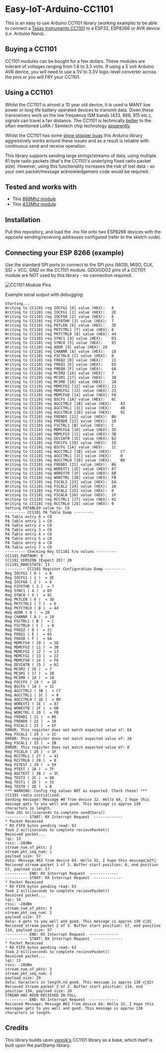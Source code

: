 # Easy-IoT-Arduino-CC1101

This is an easy to use Arduino CC1101 library (working example) to be able to connect a [Texas Instruments CC1101](http://www.ti.com/product/CC1101) to a ESP32, ESP8266 or AVR device (i.e. Arduino Nano).

## Buying a CC1101

CC1101 modules can be bought for a few dollars. These modules are tolerant of voltages ranging from 1.8 to 3.3 volts. If using a 5 volt Arduino AVR device, you will need to use a 5V to 3.3V logic-level converter across the pins or you will FRY your CC1101.

## Using a CC1101

Whilst the CC1101 is almost a 10 year old device, it is used is MANY low power or long life battery operated devices to transmit data. Given these transceivers work on the low frequency ISM bands (433, 868, 915 etc.), signals can travel a fair distance. The CC1101 is technically [better](https://www.youtube.com/watch?v=7zLUYswu3Ek) to the often mentioned LoRA / Semtech chip technology [apparently](https://e2e.ti.com/support/wireless-connectivity/sub-1-ghz/f/156/t/343273?Semtech-LoRa-vs-Performance-line-TI#).

Whilst the CC1101 has some [show stopper bugs](http://www.ti.com/lit/er/swrz020e/swrz020e.pdf) this Arduino library aggressively works around these issues and as a result is reliable with continuous send and receive operation. 

This library supports sending large strings/streams of data, using multiple 61 byte radio packets (that's the CC1101's underlying fixed radio packet size). However, using this functionality increases the risk of lost data - so your own packet/message acknowledgement code would be required. 

## Tested and works with
* This [868Mhz module](https://www.aliexpress.com/item/CC1101-Wireless-Module-Long-Distance-Transmission-Antenna-868MHZ-M115/32635393463.html)
* This [433Mhz module](https://www.aliexpress.com/item/32855767133.html)

## Installation

Pull this repository, and load the .ino file onto two ESP8266 devices with the opposite sending/receiving addresses configured (refer to the sketch code).

## Connecting your ESP 8266 (example)

Use the standard SPI ports to connect to the SPI pins (MOSI, MISO, CLK, SS) + VCC, GND on the CC1101 module. GDO/GDO2 pins of a CC1101 module are NOT used by this library - no connection required.

![CC1101 Module Pins](CC1101-WemosD1Mini-Pins.jpg)



Example serial output with debugging:
```
Starting...
Writing to CC1101 reg IOCFG2 [0] value (HEX):	6
Writing to CC1101 reg IOCFG1 [1] value (HEX):	2E
Writing to CC1101 reg IOCFG0 [2] value (HEX):	6
Writing to CC1101 reg FIFOTHR [3] value (HEX):	7
Writing to CC1101 reg PKTLEN [6] value (HEX):	3D
Writing to CC1101 reg PKTCTRL1 [7] value (HEX):	6
Writing to CC1101 reg PKTCTRL0 [8] value (HEX):	44
Writing to CC1101 reg SYNC1 [4] value (HEX):	D3
Writing to CC1101 reg SYNC0 [5] value (HEX):	91
Writing to CC1101 reg ADDR [9] value (HEX):	20
Writing to CC1101 reg CHANNR [A] value (HEX):	10
Writing to CC1101 reg FSCTRL0 [C] value (HEX):	0
Writing to CC1101 reg FREQ2 [D] value (HEX):	21
Writing to CC1101 reg FREQ1 [E] value (HEX):	65
Writing to CC1101 reg FREQ0 [F] value (HEX):	6A
Writing to CC1101 reg MCSM2 [16] value (HEX):	7
Writing to CC1101 reg MCSM1 [17] value (HEX):	30
Writing to CC1101 reg MCSM0 [18] value (HEX):	18
Writing to CC1101 reg MDMCFG2 [12] value (HEX):	13
Writing to CC1101 reg MDMCFG1 [13] value (HEX):	22
Writing to CC1101 reg MDMCFG0 [14] value (HEX):	F8
Writing to CC1101 reg BSCFG [1A] value (HEX):	6C
Writing to CC1101 reg AGCCTRL2 [1B] value (HEX):	43
Writing to CC1101 reg AGCCTRL1 [1C] value (HEX):	40
Writing to CC1101 reg AGCCTRL0 [1D] value (HEX):	91
Writing to CC1101 reg FREND1 [21] value (HEX):	B6
Writing to CC1101 reg FREND0 [22] value (HEX):	10
Writing to CC1101 reg FSCTRL1 [B] value (HEX):	C
Writing to CC1101 reg MDMCFG4 [10] value (HEX):	2D
Writing to CC1101 reg MDMCFG3 [11] value (HEX):	3B
Writing to CC1101 reg DEVIATN [15] value (HEX):	62
Writing to CC1101 reg FOCCFG [19] value (HEX):	1D
Writing to CC1101 reg BSCFG [1A] value (HEX):	1C
Writing to CC1101 reg AGCCTRL2 [1B] value (HEX):	C7
Writing to CC1101 reg AGCCTRL1 [1C] value (HEX):	0
Writing to CC1101 reg AGCCTRL0 [1D] value (HEX):	B0
Writing to CC1101 reg FREND1 [21] value (HEX):	B6
Writing to CC1101 reg WOREVT1 [1E] value (HEX):	87
Writing to CC1101 reg WOREVT0 [1F] value (HEX):	6B
Writing to CC1101 reg WORCTRL [20] value (HEX):	FB
Writing to CC1101 reg FSCAL3 [23] value (HEX):	EA
Writing to CC1101 reg FSCAL2 [24] value (HEX):	2A
Writing to CC1101 reg FSCAL1 [25] value (HEX):	0
Writing to CC1101 reg FSCAL0 [26] value (HEX):	1F
Writing to CC1101 reg RCCTRL1 [27] value (HEX):	41
Writing to CC1101 reg RCCTRL0 [28] value (HEX):	0
Setting PATABLE0 value to: C0
--------- CC1101 PA Table Dump --------- 
PA Table entry 0 = C0
PA Table entry 1 = C0
PA Table entry 2 = C0
PA Table entry 3 = C0
PA Table entry 4 = C0
PA Table entry 5 = C0
PA Table entry 6 = C0
PA Table entry 7 = C0
--------- Checking Key CC1101 h/w values --------- 
CC1101_PARTNUM: 0
CC1101_VERSION [Expect 20]: 20
CC1101_MARCSTATE: 13
--------- CC1101 Register Configuration Dump --------- 
Reg IOCFG2 ( 0 )  = 6
Reg IOCFG1 ( 1 )  = 2E
Reg IOCFG0 ( 2 )  = 6
Reg FIFOTHR ( 3 )  = 7
Reg SYNC1 ( 4 )  = D3
Reg SYNC0 ( 5 )  = 91
Reg PKTLEN ( 6 )  = 3D
Reg PKTCTRL1 ( 7 )  = 6
Reg PKTCTRL0 ( 8 )  = 44
Reg ADDR ( 9 )  = 20
Reg CHANNR ( A )  = 10
Reg FSCTRL1 ( B )  = C
Reg FSCTRL0 ( C )  = 0
Reg FREQ2 ( D )  = 21
Reg FREQ1 ( E )  = 65
Reg FREQ0 ( F )  = 6A
Reg MDMCFG4 ( 10 )  = 2D
Reg MDMCFG3 ( 11 )  = 3B
Reg MDMCFG2 ( 12 )  = 13
Reg MDMCFG1 ( 13 )  = 22
Reg MDMCFG0 ( 14 )  = F8
Reg DEVIATN ( 15 )  = 62
Reg MCSM2 ( 16 )  = 7
Reg MCSM1 ( 17 )  = 30
Reg MCSM0 ( 18 )  = 18
Reg FOCCFG ( 19 )  = 1D
Reg BSCFG ( 1A )  = 1C
Reg AGCCTRL2 ( 1B )  = C7
Reg AGCCTRL1 ( 1C )  = 0
Reg AGCCTRL0 ( 1D )  = B0
Reg WOREVT1 ( 1E )  = 87
Reg WOREVT0 ( 1F )  = 6B
Reg WORCTRL ( 20 )  = FB
Reg FREND1 ( 21 )  = B6
Reg FREND0 ( 22 )  = 10
Reg FSCAL3 ( 23 )  = EF
ERROR: This register does not match expected value of: EA
Reg FSCAL2 ( 24 )  = 2C
ERROR: This register does not match expected value of: 2A
Reg FSCAL1 ( 25 )  = 1B
ERROR: This register does not match expected value of: 0
Reg FSCAL0 ( 26 )  = 1F
Reg RCCTRL1 ( 27 )  = 41
Reg RCCTRL0 ( 28 )  = 0
Reg FSTEST ( 29 )  = 59
Reg PTEST ( 2A )  = 7F
Reg AGCTEST ( 2B )  = 3C
Reg TEST2 ( 2C )  = 88
Reg TEST1 ( 2D )  = 31
Reg TEST0 ( 2E )  = B
*** WARNING: Config reg values NOT as expected. Check these! ***
CC1101 radio initialized.
Sending message: Message #0 from device 32. Hello 64, I hope this message gets to you well and good. This message is approx 130 characters in length.
Took 201 milliseconds to complete sendChars()
---------- START: RX Interrupt Request  -------------
* Packet Received
* RX FIFO bytes pending read: 63
Took 2 milliseconds to complete recievePacket()
Received packet...
lqi: 13
rssi: -28dBm
stream_num_of_pkts: 3
stream_pkt_seq_num: 1
payload_size: 57
data: Message #63 from device 64. Hello 32, I hope this messagee2⸮
Recieved stream packet 1 of 3. Buffer start position: 0, end position 57, payload size: 57
---------- END: RX Interrupt Request  -------------
---------- START: RX Interrupt Request  -------------
* Packet Received
* RX FIFO bytes pending read: 63
Took 2 milliseconds to complete recievePacket()
Received packet...
lqi: 14
rssi: -28dBm
stream_num_of_pkts: 3
stream_pkt_seq_num: 2
payload_size: 57
data: e gets to you well and good. This message is approx 130 cd1
Recieved stream packet 2 of 3. Buffer start position: 57, end position 114, payload size: 57
---------- END: RX Interrupt Request  -------------
---------- START: RX Interrupt Request  -------------
* Packet Received
* RX FIFO bytes pending read: 63
Took 2 milliseconds to complete recievePacket()
Received packet...
lqi: 13
rssi: -28dBm
stream_num_of_pkts: 3
stream_pkt_seq_num: 3
payload_size: 20
data: haracters in length.nd good. This message is approx 130 cd2r
Recieved stream packet 3 of 3. Buffer start position: 114, end position 134, payload size: 20
STREAM HAS BEEN RECIEVED IN FULL
---------- END: RX Interrupt Request  -------------
Recieved Message: Message #63 from device 64. Hello 32, I hope this messagee gets to you well and good. This message is approx 130 characters in length.

```

## Credits

This library builds upon [veonik's](https://github.com/veonik/arduino-cc1101) CC1101 library as a base, which itself is built upon the panStamp library.
